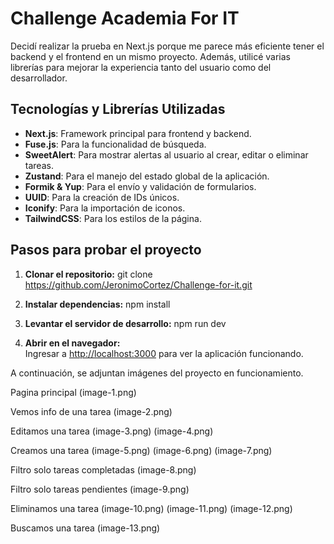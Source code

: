 # Challenge Academia For IT

Decidí realizar la prueba en Next.js porque me parece más eficiente tener el backend y el frontend en un mismo proyecto. Además, utilicé varias librerías para mejorar la experiencia tanto del usuario como del desarrollador.

## Tecnologías y Librerías Utilizadas

- **Next.js**: Framework principal para frontend y backend.
- **Fuse.js**: Para la funcionalidad de búsqueda.
- **SweetAlert**: Para mostrar alertas al usuario al crear, editar o eliminar tareas.
- **Zustand**: Para el manejo del estado global de la aplicación.
- **Formik & Yup**: Para el envío y validación de formularios.
- **UUID**: Para la creación de IDs únicos.
- **Iconify**: Para la importación de iconos.
- **TailwindCSS**: Para los estilos de la página.

## Pasos para probar el proyecto

1. **Clonar el repositorio:**
   git clone https://github.com/JeronimoCortez/Challenge-for-it.git

2. **Instalar dependencias:**
   npm install

3. **Levantar el servidor de desarrollo:**
   npm run dev

4. **Abrir en el navegador:**  
   Ingresar a [http://localhost:3000](http://localhost:3000) para ver la aplicación funcionando.

A continuación, se adjuntan imágenes del proyecto en funcionamiento.

Pagina principal
(image-1.png)

Vemos info de una tarea
(image-2.png)

Editamos una tarea
(image-3.png)
(image-4.png)

Creamos una tarea
(image-5.png)
(image-6.png)
(image-7.png)

Filtro solo tareas completadas
(image-8.png)

Filtro solo tareas pendientes
(image-9.png)

Eliminamos una tarea
(image-10.png)
(image-11.png)
(image-12.png)

Buscamos una tarea
(image-13.png)
